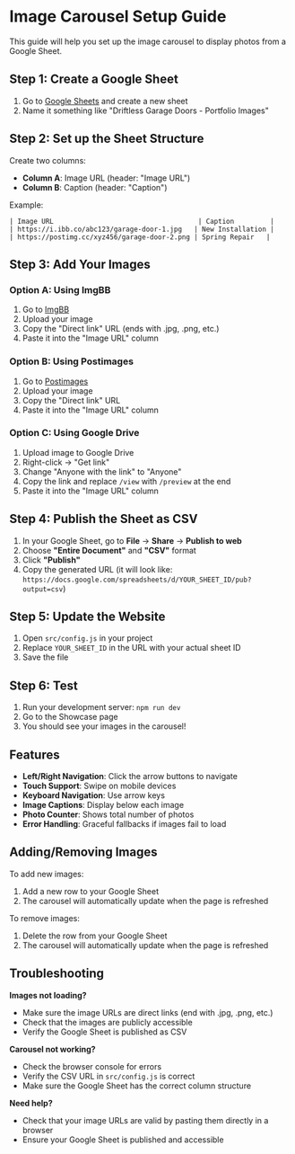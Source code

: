 # Image Carousel Setup Guide

This guide will help you set up the image carousel to display photos from a Google Sheet.

## Step 1: Create a Google Sheet

1. Go to [Google Sheets](https://sheets.google.com) and create a new sheet
2. Name it something like "Driftless Garage Doors - Portfolio Images"

## Step 2: Set up the Sheet Structure

Create two columns:
- **Column A**: Image URL (header: "Image URL")
- **Column B**: Caption (header: "Caption")

Example:
```
| Image URL                                    | Caption         |
| https://i.ibb.co/abc123/garage-door-1.jpg   | New Installation |
| https://postimg.cc/xyz456/garage-door-2.png | Spring Repair   |
```

## Step 3: Add Your Images

### Option A: Using ImgBB
1. Go to [ImgBB](https://imgbb.com/)
2. Upload your image
3. Copy the "Direct link" URL (ends with .jpg, .png, etc.)
4. Paste it into the "Image URL" column

### Option B: Using Postimages
1. Go to [Postimages](https://postimages.org/)
2. Upload your image
3. Copy the "Direct link" URL
4. Paste it into the "Image URL" column

### Option C: Using Google Drive
1. Upload image to Google Drive
2. Right-click → "Get link"
3. Change "Anyone with the link" to "Anyone"
4. Copy the link and replace `/view` with `/preview` at the end
5. Paste it into the "Image URL" column

## Step 4: Publish the Sheet as CSV

1. In your Google Sheet, go to **File** → **Share** → **Publish to web**
2. Choose **"Entire Document"** and **"CSV"** format
3. Click **"Publish"**
4. Copy the generated URL (it will look like: `https://docs.google.com/spreadsheets/d/YOUR_SHEET_ID/pub?output=csv`)

## Step 5: Update the Website

1. Open `src/config.js` in your project
2. Replace `YOUR_SHEET_ID` in the URL with your actual sheet ID
3. Save the file

## Step 6: Test

1. Run your development server: `npm run dev`
2. Go to the Showcase page
3. You should see your images in the carousel!

## Features

- **Left/Right Navigation**: Click the arrow buttons to navigate
- **Touch Support**: Swipe on mobile devices
- **Keyboard Navigation**: Use arrow keys
- **Image Captions**: Display below each image
- **Photo Counter**: Shows total number of photos
- **Error Handling**: Graceful fallbacks if images fail to load

## Adding/Removing Images

To add new images:
1. Add a new row to your Google Sheet
2. The carousel will automatically update when the page is refreshed

To remove images:
1. Delete the row from your Google Sheet
2. The carousel will automatically update when the page is refreshed

## Troubleshooting

**Images not loading?**
- Make sure the image URLs are direct links (end with .jpg, .png, etc.)
- Check that the images are publicly accessible
- Verify the Google Sheet is published as CSV

**Carousel not working?**
- Check the browser console for errors
- Verify the CSV URL in `src/config.js` is correct
- Make sure the Google Sheet has the correct column structure

**Need help?**
- Check that your image URLs are valid by pasting them directly in a browser
- Ensure your Google Sheet is published and accessible 